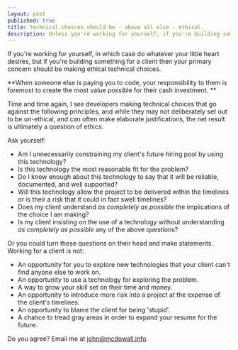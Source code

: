 ```yaml
---
layout: post
published: true
title: Technical choices should be - above all else - ethical.
description: Unless you're working for yourself, if you're building something for a client then your primary concern should be making ethical technical choices.
---
```


If you're working for yourself, in which case do whatever your little heart desires, but if you're building something for a client then your primary concern should be making ethical technical choices.

**When someone else is paying you to code, your responsibility to them is foremost to create the most value possible for their cash investment. **

Time and time again, I see developers making technical choices that go against the following principles, and while they may not deliberately set out to be un-ethical, and can often make elaborate justifications, the net result is ultimately a question of ethics. 

Ask yourself:

- Am I unnecessarily constraining my client's future hiring pool by using this technology?
- Is this technology the most reasonable fit for the problem?
- Do I know enough about this technology to say that it will be reliable, documented, and well supported?
- Will this technology allow the project to be delivered within the timelines or is their a risk that it could in fact swell timelines?
- Does my client understand _as completely as possible_ the implications of the choice I am making?
- Is my client insisting on the use of a technology without understanding _as completely as possible_ any of the above questions?

Or you could turn these questions on their head and make statements. Working for a client is not:

- An opportunity for you to explore new technologies that your client can't find anyone else to work on. 
- An opportunity to use a technology for exploring the problem.
- A way to grow your skill set on their time and money.
- An opportunity to introduce more risk into a project at the expense of the client's timelines.
- An opportunity to blame the client for being 'stupid'. 
- A chance to tread gray areas in order to expand your resume for the future. 

Do you agree? Email me at <a href="mailto:john@mcdowall.info">john@mcdowall.info</a>.